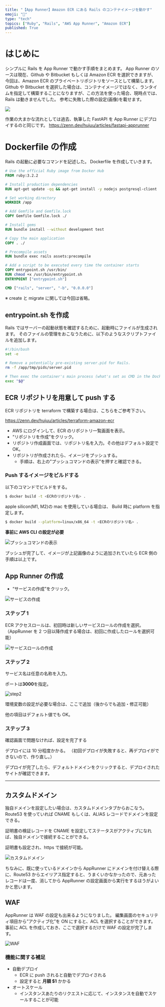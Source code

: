 ```yaml
---
title: "【App Runner】Amazon ECR にある Rails のコンテナイメージを動かす"
emoji: "🌽"
type: "tech"
topics: ["Ruby", "Rails", "AWS App Runner", "Amazon ECR"]
published: True
---
```


# はじめに

シンプルに Rails を App Runner で動かす手順をまとめます。
App Runner のソースは現在、Github や Bitbucket もしくは Amazon ECR を選択できますが、
今回は、Amazon ECR のプライベートリポジトリをソースとして構築します。
Github や Bitbucket を選択した場合は、コンテナイメージではなく、ランタイムを指定して構築することになりますが、この方法を使った場合、現時点では、Rails は動きませんでした。
参考に失敗した際の設定(画像)を載せます。

![](https://storage.googleapis.com/zenn-user-upload/237629227ea0-20240802.png)

作業の大まかな流れとしては過去、執筆した FastAPI を App Runner にデプロイするのと同じです。
https://zenn.dev/hujuu/articles/fastapi-apprunner

# Dockerfile の作成

Rails の起動に必要なコマンドを記述した。
Dockerfile を作成していきます。

```Dockerfile
# Use the official Ruby image from Docker Hub
FROM ruby:3.2.2

# Install production dependencies
RUN apt-get update -qq && apt-get install -y nodejs postgresql-client

# Set working directory
WORKDIR /app

# Add Gemfile and Gemfile.lock
COPY Gemfile Gemfile.lock ./

# Install gems
RUN bundle install --without development test

# Copy the main application
COPY . ./

# Precompile assets
RUN bundle exec rails assets:precompile

# Add a script to be executed every time the container starts
COPY entrypoint.sh /usr/bin/
RUN chmod +x /usr/bin/entrypoint.sh
ENTRYPOINT ["entrypoint.sh"]

CMD ["rails", "server", "-b", "0.0.0.0"]
```

※ create と migrate に関しては今回は省略。

## entrypoint.sh を作成

Rails ではサーバーの起動状態を確認するために、起動時にファイルが生成されます。
そのファイルの管理をおこなうために、以下のようなスクリプトファイルを追加します。

```entrypoint.sh
#!/bin/bash
set -e

# Remove a potentially pre-existing server.pid for Rails.
rm -f /app/tmp/pids/server.pid

# Then exec the container's main process (what's set as CMD in the Dockerfile).
exec "$@"
```

## ECR リポジトリを用意して push する

ECR リポジトリを terraform で構築する場合は、こちらをご参考下さい。

https://zenn.dev/hujuu/articles/terraform-amazon-ecr

- AWS にログインして、ECR のリポジトリ一覧画面を表示。
- “リポジトリを作成”をクリック。
- リポジトリ作成画面では、リポジトリ名を入力。その他はデフォルト設定で OK。
- リポジトリが作成されたら、イメージをプッシュする。
  - 手順は、右上の”プッシュコマンドの表示”を押すと確認できる。

### Push するイメージをビルドする

以下のコマンドでビルドをする。

```bash
$ docker build -t <ECRのリポジトリ名> .
```

apple silicon(M1, M2)の mac を使用している場合は、
Build 時に platform を指定します。

```bash
$ docker build --platform=linux/x86_64 -t <ECRのリポジトリ名> .
```

**事前に AWS CLI の設定が必要**

![プッシュコマンドの表示](https://storage.googleapis.com/zenn-user-upload/e5bcece64f2c-20230224.png)

プッシュが完了して、イメージが上記画像のように追加されていたら ECR 側の手順は以上です。

## App Runner の作成

- “サービスの作成”をクリック。

![サービスの作成](https://storage.googleapis.com/zenn-user-upload/22e906ae259b-20230224.png)

### ステップ 1

ECR アクセスロールは、初回時は新しいサービスロールの作成を選択。（AppRunner を 2 つ目以降作成する場合は、初回に作成したロールを選択可能）

![サービスロールの作成](https://storage.googleapis.com/zenn-user-upload/d27f0dc71a37-20230224.png)

### ステップ 2

サービス名は任意の名称を入力。

ポートは**3000**を指定。

![step2](https://storage.googleapis.com/zenn-user-upload/4d6a5c0e541d-20230224.jpg)

環境変数の設定が必要な場合は、ここで追加（後からでも追加・修正可能）

他の項目はデフォルト値でも OK。

### ステップ 3

確認画面で問題なければ、設定を完了する

デプロイには 10 分程度かかる。
（初回デプロイが失敗すると、再デプロイができないので、作り直し。）

デプロイが完了したら、デフォルトドメインをクリックすると、デプロイされたサイトが確認できます。

---

## カスタムドメイン

独自ドメインを設定したい場合は、カスタムドメインタブからおこなう。
Route53 を使っていれば CNAME もしくは、ALIAS レコードでドメインを設定できる。

証明書の検証レコードを CNAME を設定してステータスがアクティブになれば、独自ドメインで接続することができる。

証明書も設定され、https で接続が可能。

![カスタムドメイン](https://storage.googleapis.com/zenn-user-upload/3b390e63c679-20230224.png)

ちなみに、既に使っているドメインから AppRunner にドメインを付け替える際に、Route53 からエイリアス指定すると、うまくいかなかったので、元あったレコードは一度、消してから AppRunner の設定画面から実行をするほうがよいかと思います。

## WAF

AppRunner は WAF の設定も出来るようになりました。
編集画面のセキュリティ項目から”アクティブ化”を ON にすると、ACL を選択することができます。
事前に ACL を作成しておき、ここで選択するだけで WAF の設定が完了します。

![WAF](https://storage.googleapis.com/zenn-user-upload/80b5b910a695-20240802.png)

### 機能に関する補足

- 自動デプロイ
  - ECR に push されると自動でデプロイされる
  - 設定すると **月額 $1** かかる
- オートスケール
  - インスタンスあたりのリクエストに応じて、インスタンスを自動でスケールすることが可能
